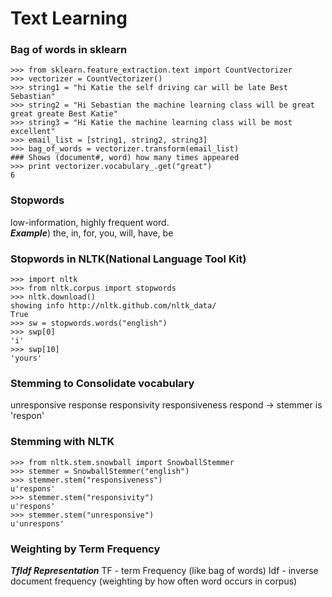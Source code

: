 # Text Learning
### Bag of words in sklearn
```
>>> from sklearn.feature_extraction.text import CountVectorizer
>>> vectorizer = CountVectorizer()
>>> string1 = "hi Katie the self driving car will be late Best Sebastian"
>>> string2 = "Hi Sebastian the machine learning class will be great great greate Best Katie"
>>> string3 = "Hi Katie the machine learning class will be most excellent"
>>> email_list = [string1, string2, string3]
>>> bag_of_words = vectorizer.transform(email_list)
### Shows (document#, word) how many times appeared
>>> print vectorizer.vocabulary_.get("great")
6
```

### Stopwords
low-information, highly frequent word.<br>
***Example***) the, in, for, you, will, have, be

### Stopwords in NLTK(National Language Tool Kit)
```
>>> import nltk
>>> from nltk.corpus import stopwords
>>> nltk.download()
showing info http://nltk.github.com/nltk_data/
True
>>> sw = stopwords.words("english")
>>> swp[0]
'i'
>>> swp[10]
'yours'
```

### Stemming to Consolidate vocabulary
unresponsive
response
responsivity
responsiveness
respond
-> stemmer is 'respon'

### Stemming with NLTK
```
>>> from nltk.stem.snowball import SnowballStemmer
>>> stemmer = SnowballStemmer("english")
>>> stemmer.stem("responsiveness")
u'respons'
>>> stemmer.stem("responsivity")
u'respons'
>>> stemmer.stem("unresponsive")
u'unrespons'
```

### Weighting by Term Frequency
***TfIdf Representation***
TF - term Frequency (like bag of words)
Idf - inverse document frequency (weighting by how often word occurs in corpus)
